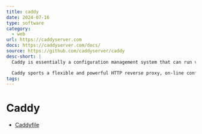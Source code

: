 ```yaml
---
title: caddy
date: 2024-07-16
type: software
category:
  - web
url: https://caddyserver.com
docs: https://caddyserver.com/docs/
source: https://github.com/caddyserver/caddy
desc-short: |
  Caddy is essentially a configuration management system that can run various apps like an HTTP server, TLS certificate manager, PKI facilities, and more. It can be extended with plugins known as config modules.

  Caddy sports a flexible and powerful HTTP reverse proxy, on-line configuration API, and a robust, production-ready static file server, and serves all sites over HTTPS by default with automagic TLS certificates.
tags:
---
```

# Caddy

- [Caddyfile](https://caddyserver.com/docs/caddyfile)